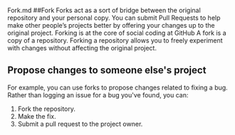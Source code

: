 Fork.md
##Fork
Forks act as a sort of bridge between the original repository and your personal copy. You can submit Pull Requests to help make other people’s projects better by offering your changes up to the original project. Forking is at the core of social coding at GitHub
A fork is a copy of a repository. Forking a repository allows you to freely experiment with changes without affecting the original project.

## Propose changes to someone else's project
For example, you can use forks to propose changes related to fixing a bug. Rather than logging an issue for a bug you've found, you can:

1. Fork the repository.
2. Make the fix.
3. Submit a pull request to the project owner.

